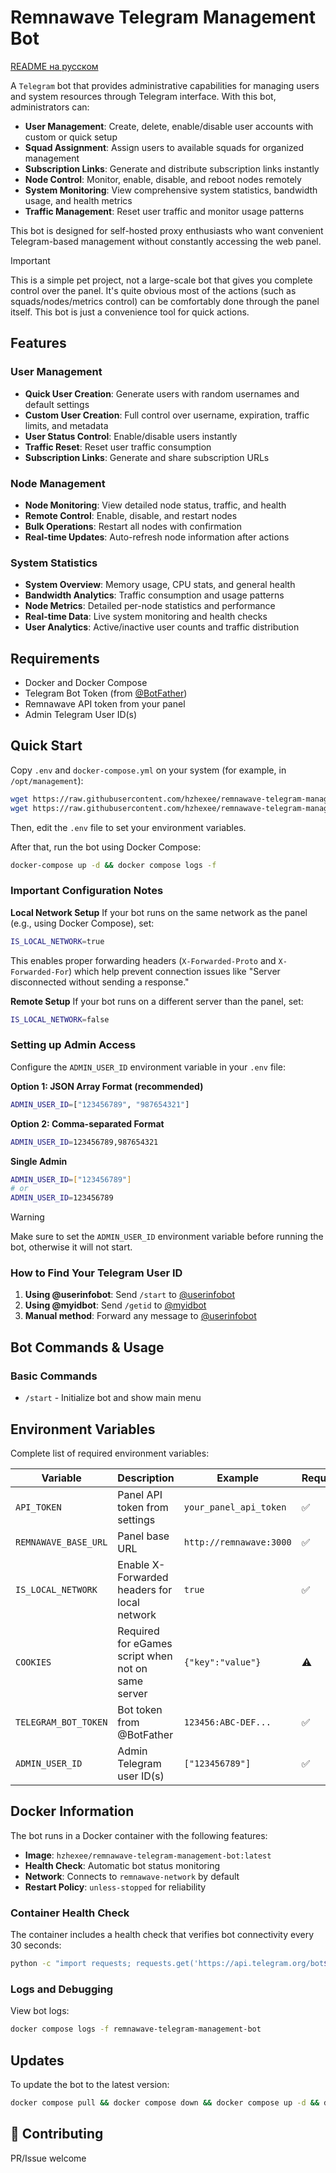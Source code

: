 # Remnawave Telegram Management Bot

[README на русском](README-ru.md)

A `Telegram` bot that provides administrative capabilities for managing users and system resources through Telegram interface. With this bot, administrators can:

- **User Management**: Create, delete, enable/disable user accounts with custom or quick setup
- **Squad Assignment**: Assign users to available squads for organized management  
- **Subscription Links**: Generate and distribute subscription links instantly
- **Node Control**: Monitor, enable, disable, and reboot nodes remotely
- **System Monitoring**: View comprehensive system statistics, bandwidth usage, and health metrics
- **Traffic Management**: Reset user traffic and monitor usage patterns

This bot is designed for self-hosted proxy enthusiasts who want convenient Telegram-based management without constantly accessing the web panel.

> [!IMPORTANT]
> This is a simple pet project, not a large-scale bot that gives you complete control over the panel.
> It's quite obvious most of the actions (such as squads/nodes/metrics control) can be comfortably done through the panel itself. This bot is just a convenience tool for quick actions.

## Features

### User Management
- **Quick User Creation**: Generate users with random usernames and default settings
- **Custom User Creation**: Full control over username, expiration, traffic limits, and metadata
- **User Status Control**: Enable/disable users instantly
- **Traffic Reset**: Reset user traffic consumption
- **Subscription Links**: Generate and share subscription URLs

### Node Management  
- **Node Monitoring**: View detailed node status, traffic, and health
- **Remote Control**: Enable, disable, and restart nodes
- **Bulk Operations**: Restart all nodes with confirmation
- **Real-time Updates**: Auto-refresh node information after actions

### System Statistics
- **System Overview**: Memory usage, CPU stats, and general health
- **Bandwidth Analytics**: Traffic consumption and usage patterns  
- **Node Metrics**: Detailed per-node statistics and performance
- **Real-time Data**: Live system monitoring and health checks
- **User Analytics**: Active/inactive user counts and traffic distribution

## Requirements

- Docker and Docker Compose
- Telegram Bot Token (from [@BotFather](https://t.me/BotFather))
- Remnawave API token from your panel
- Admin Telegram User ID(s)

## Quick Start

Copy `.env` and `docker-compose.yml` on your system (for example, in `/opt/management`):

```bash
wget https://raw.githubusercontent.com/hzhexee/remnawave-telegram-management-bot/refs/heads/main/docker-compose.yml -O docker-compose.yml
wget https://raw.githubusercontent.com/hzhexee/remnawave-telegram-management-bot/refs/heads/main/.env -O .env
```

Then, edit the `.env` file to set your environment variables.

After that, run the bot using Docker Compose:

```bash
docker-compose up -d && docker compose logs -f
```

### Important Configuration Notes

**Local Network Setup**
If your bot runs on the same network as the panel (e.g., using Docker Compose), set:
```bash
IS_LOCAL_NETWORK=true
```
This enables proper forwarding headers (`X-Forwarded-Proto` and `X-Forwarded-For`) which help prevent connection issues like "Server disconnected without sending a response."

**Remote Setup**
If your bot runs on a different server than the panel, set:
```bash
IS_LOCAL_NETWORK=false
```

### Setting up Admin Access

Configure the `ADMIN_USER_ID` environment variable in your `.env` file:

**Option 1: JSON Array Format (recommended)**
```bash
ADMIN_USER_ID=["123456789", "987654321"]
```

**Option 2: Comma-separated Format**
```bash
ADMIN_USER_ID=123456789,987654321
```

**Single Admin**
```bash
ADMIN_USER_ID=["123456789"]
# or
ADMIN_USER_ID=123456789
```

> [!WARNING]
> Make sure to set the `ADMIN_USER_ID` environment variable before running the bot, otherwise it will not start.

### How to Find Your Telegram User ID

1. **Using @userinfobot**: Send `/start` to [@userinfobot](https://t.me/userinfobot)
2. **Using @myidbot**: Send `/getid` to [@myidbot](https://t.me/myidbot)  
3. **Manual method**: Forward any message to [@userinfobot](https://t.me/userinfobot)

## Bot Commands & Usage

### Basic Commands
- `/start` - Initialize bot and show main menu

## Environment Variables

Complete list of required environment variables:

| Variable | Description | Example | Required |
|----------|-------------|---------|----------|
| `API_TOKEN` | Panel API token from settings | `your_panel_api_token` | ✅ |
| `REMNAWAVE_BASE_URL` | Panel base URL | `http://remnawave:3000` | ✅ |
| `IS_LOCAL_NETWORK` | Enable X-Forwarded headers for local network | `true` | ✅ |
| `COOKIES` | Required for eGames script when not on same server | `{"key":"value"}` | ⚠️ |
| `TELEGRAM_BOT_TOKEN` | Bot token from @BotFather | `123456:ABC-DEF...` | ✅ |
| `ADMIN_USER_ID` | Admin Telegram user ID(s) | `["123456789"]` | ✅ |

## Docker Information

The bot runs in a Docker container with the following features:

- **Image**: `hzhexee/remnawave-telegram-management-bot:latest`
- **Health Check**: Automatic bot status monitoring
- **Network**: Connects to `remnawave-network` by default
- **Restart Policy**: `unless-stopped` for reliability

### Container Health Check
The container includes a health check that verifies bot connectivity every 30 seconds:
```bash
python -c "import requests; requests.get('https://api.telegram.org/bot${TELEGRAM_BOT_TOKEN}/getMe')"
```

### Logs and Debugging

View bot logs:
```bash
docker compose logs -f remnawave-telegram-management-bot
```

## Updates

To update the bot to the latest version:

```bash
docker compose pull && docker compose down && docker compose up -d && docker compose logs -f
```

## 🤝 Contributing

PR/Issue welcome

